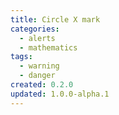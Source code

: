 ```yaml
---
title: Circle X mark
categories:
  - alerts
  - mathematics
tags:
  - warning
  - danger
created: 0.2.0
updated: 1.0.0-alpha.1
---
```

